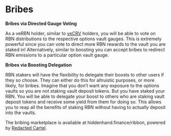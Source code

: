 # Bribes

**Bribes via Directed Gauge Voting**

As a veRBN holder, similar to [veCRV](https://curve.readthedocs.io/dao-gauges.html?highlight=multiplier#gauge-weight-voting) holders, you will be able to vote on RBN distributions to the respective options vault gauges. This is extremely powerful since you can vote to direct more RBN rewards to the vault you are staked in! Alternatively, similar to boosting you can accept bribes to redirect RBN emissions to a particular option vault gauge.&#x20;

**Bribes via Boosting Delegation**

RBN stakers will have the flexibility to delegate their boosts to other users if they so choose. They can either do this for altruistic purposes, or more likely, for bribes. Imagine that you don’t want any exposure to the options vaults so you are not staking vault deposit tokens. But you have staked your RBN. You will be able to delegate your boost to others who are staking vault deposit tokens and receive some yield from them for doing so. This allows you to reap all the benefits of staking RBN without having to actually deposit into the vaults.

The bribing marketplace is available at hiddenhand.finance/ribbon, powered by [Redacted Cartel](https://www.redactedcartel.xyz/).
